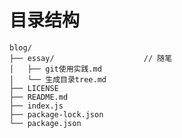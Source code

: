 <!--
 * @Description:
 * @Author: xieqx
 * @Date: 2022-03-04 14:58:45
 * @LastEditors: xieqx
 * @LastEditTime: 2022-03-04 15:23:32
-->

# 目录结构

```tree
blog/
├── essay/                    // 随笔
│   ├── git使用实践.md
│   └── 生成目录tree.md
├── LICENSE
├── README.md
├── index.js
├── package-lock.json
└── package.json
```
